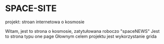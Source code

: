 # SPACE-SITE
projekt: stroan internetowa o kosmosie

Witam,
jest to strona o kosmosie, zatytułowana roboczo "spaceNEWS"
Jest to strona typu one page
Głownym celem projektu jest wykorzystanie grida 
